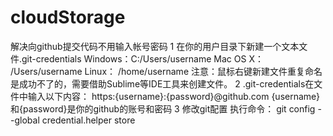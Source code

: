 # cloudStorage
解决向github提交代码不用输入帐号密码
1   在你的用户目录下新建一个文本文件.git-credentials
Windows：C:/Users/username
Mac OS X： /Users/username
Linux： /home/username
注意：鼠标右键新建文件重复命名是成功不了的，需要借助Sublime等IDE工具来创建文件。
2  .git-credentials在文件中输入以下内容：
https:{username}:{password}@github.com
{username}和{password}是你的github的账号和密码
3  修改git配置
执行命令：
git config --global credential.helper store
